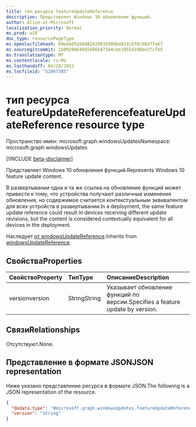 ```yaml
---
title: тип ресурса featureUpdateReference
description: Представляет Windows 10 обновления функций.
author: Alice-at-Microsoft
localization_priority: Normal
ms.prod: w10
doc_type: resourcePageType
ms.openlocfilehash: 69eda05a94982429035999bd914c6f0c9847fa67
ms.sourcegitcommit: 1b09298649d5606b471b4cbe1055419bbe2fc7e5
ms.translationtype: MT
ms.contentlocale: ru-RU
ms.lasthandoff: 04/28/2021
ms.locfileid: "52067585"
---
```

# <a name="featureupdatereference-resource-type"></a><span data-ttu-id="6ddf9-103">тип ресурса featureUpdateReference</span><span class="sxs-lookup"><span data-stu-id="6ddf9-103">featureUpdateReference resource type</span></span>

<span data-ttu-id="6ddf9-104">Пространство имен: microsoft.graph.windowsUpdates</span><span class="sxs-lookup"><span data-stu-id="6ddf9-104">Namespace: microsoft.graph.windowsUpdates</span></span>

[!INCLUDE [beta-disclaimer](../../includes/beta-disclaimer.md)]

<span data-ttu-id="6ddf9-105">Представляет Windows 10 обновления функций.</span><span class="sxs-lookup"><span data-stu-id="6ddf9-105">Represents Windows 10 feature update content.</span></span>

<span data-ttu-id="6ddf9-106">В развертывании одна и та же ссылка на обновление функций может привести к тому, что устройства получают различные изменения обновления, но содержимое считается контекстуальным эквивалентом для всех устройств в развертывании.</span><span class="sxs-lookup"><span data-stu-id="6ddf9-106">In a deployment, the same feature update reference could result in devices receiving different update revisions, but the content is considered contextually equivalent for all devices in the deployment.</span></span>

<span data-ttu-id="6ddf9-107">Наследует [от windowsUpdateReference](../resources/windowsupdates-windowsupdatereference.md).</span><span class="sxs-lookup"><span data-stu-id="6ddf9-107">Inherits from [windowsUpdateReference](../resources/windowsupdates-windowsupdatereference.md).</span></span>

## <a name="properties"></a><span data-ttu-id="6ddf9-108">Свойства</span><span class="sxs-lookup"><span data-stu-id="6ddf9-108">Properties</span></span>
|<span data-ttu-id="6ddf9-109">Свойство</span><span class="sxs-lookup"><span data-stu-id="6ddf9-109">Property</span></span>|<span data-ttu-id="6ddf9-110">Тип</span><span class="sxs-lookup"><span data-stu-id="6ddf9-110">Type</span></span>|<span data-ttu-id="6ddf9-111">Описание</span><span class="sxs-lookup"><span data-stu-id="6ddf9-111">Description</span></span>|
|:---|:---|:---|
|<span data-ttu-id="6ddf9-112">version</span><span class="sxs-lookup"><span data-stu-id="6ddf9-112">version</span></span>|<span data-ttu-id="6ddf9-113">String</span><span class="sxs-lookup"><span data-stu-id="6ddf9-113">String</span></span>|<span data-ttu-id="6ddf9-114">Указывает обновление функций по версии.</span><span class="sxs-lookup"><span data-stu-id="6ddf9-114">Specifies a feature update by version.</span></span>|

## <a name="relationships"></a><span data-ttu-id="6ddf9-115">Связи</span><span class="sxs-lookup"><span data-stu-id="6ddf9-115">Relationships</span></span>
<span data-ttu-id="6ddf9-116">Отсутствуют.</span><span class="sxs-lookup"><span data-stu-id="6ddf9-116">None.</span></span>

## <a name="json-representation"></a><span data-ttu-id="6ddf9-117">Представление в формате JSON</span><span class="sxs-lookup"><span data-stu-id="6ddf9-117">JSON representation</span></span>
<span data-ttu-id="6ddf9-118">Ниже указано представление ресурса в формате JSON.</span><span class="sxs-lookup"><span data-stu-id="6ddf9-118">The following is a JSON representation of the resource.</span></span>
<!-- {
  "blockType": "resource",
  "@odata.type": "microsoft.graph.windowsUpdates.featureUpdateReference"
}
-->
``` json
{
  "@odata.type": "#microsoft.graph.windowsUpdates.featureUpdateReference",
  "version": "String"
}
```

